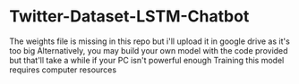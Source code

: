 # Twitter-Dataset-LSTM-Chatbot
The weights file is missing in this repo but i'll upload it in google  drive as it's too big
Alternatively, you may build your own model with the code provided but that'll take a while if your PC isn't powerful enough
Training this model requires computer resources
